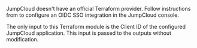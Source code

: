 JumpCloud doesn't have an official Terraform provider.
Follow instructions from to configure an OIDC SSO integration in the JumpCloud console.

The only input to this Terraform module is the Client ID of the configured JumpCloud application.
This input is passed to the outputs without modification.
